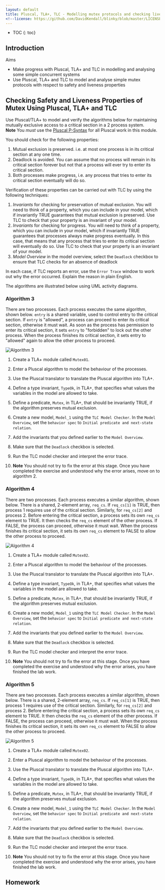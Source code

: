 ```yaml
---
layout: default
title: Pluscal, TLA+, TLC - Modelling mutex protocols and checking liveness properties
<!--license: https://github.com/DavidKendall/blinky/blob/master/LICENSE-->
---
```

* TOC
{: toc}

## Introduction

Aims

* Make progress with Pluscal, TLA+ and TLC in modelling and analysing some 
  simple concurrent systems
* Use Pluscal, TLA+ and TLC to model and analyse simple mutex protocols with 
  respect to safety and liveness properties

## Checking Safety and Liveness Properties of Mutex Using Pluscal, TLA+ and TLC

Use Pluscal/TLA+ to model and verify the algorithms below for maintaining
mutually exclusive access to a critical section in a 2 process system. <br/>
**Note** You *must* use the [Pluscal P-Syntax]({{site.baseurl}}{{site.raurl}}/p-manual.pdf)
for all Pluscal work in this module.

You should check for the following properties:
1. Mutual exclusion is preserved. i.e. at most one process is in its critical section at any one time.
1. Deadlock is avoided. You can assume that no process will remain in its critical section forever but
   not that a process will ever try to enter its critical section.
1. Both processes make progress, i.e. any process that tries to enter its critical
   section eventually will do so.

Verification of these properties can be carried out with TLC by using the following techniques:

1. *Invariants* for checking for preservation of mutual exclusion. You will need to think of a property, which you can include in your model, which if invariantly TRUE guarantees that mutual exclusion is preserved. Use TLC to check that your property is an invariant of your model.
1. *Invariants* for checking for progress. You will need to think of a property, which you can include in your model, which if invariantly TRUE guarantees that processes always make progress eventually. In this case, that means that any process that tries to enter its critical section will eventually do so. Use TLC to check that your property is an invariant of your model.
1. *Model Overview* in the model overview, select the `Deadlock` checkbox to ensure that TLC checks for an absence of deadlock

In each case, if TLC reports an error, use the `Error Trace` window to work out why the error occurred. Explain the reason
in plain English.

The algorithms are illustrated below using UML activity diagrams.

### Algorithm 3
There are two processes. Each process executes the same algorithm, shown below. 
`entry` is a shared variable, used to control entry to the critical section.
If `entry` is "allowed", a process can proceed to enter its critical section,
otherwise it must wait. As soon as the process has permission to enter its
critical section, it sets `entry` to "forbidden" to lock out the other process.
When the process finishes its critical section, it sets entry to "allowed"
again to allow the other process to proceed. 

![Algorithm 3]({{site.baseurl}}/assets/images/mutex03.png)

1. Create a TLA+ module called `Mutex01`. 

1. Enter a Pluscal algorithm to model the behaviour of the processes.

1. Use the Pluscal translator to translate the Pluscal algorithm into TLA+.

1. Define a type invariant, `TypeOk`, in TLA+, that specifies what values the 
   variables in the model are allowed to take.

1. Define a predicate, `Mutex`, in TLA+, that should be invariantly TRUE, if the
   algorithm preserves mutual exclusion.

1. Create a new model, `Model_1` using the `TLC Model Checker`. In the 
   `Model Overview`, set the `behavior spec` to 
   `Initial predicate and next-state relation`.

1. Add the invariants that you defined earlier to the `Model Overview`. 

1. Make sure that the `Deadlock` checkbox is selected.

1. Run the TLC model checker and interpret the error trace.

1. **Note** You should not try to fix the error at this stage. Once you have
   completed the exercise and understood why the error arises, move on to 
   algorithm 2.

### Algorithm 4
There are two processes. Each process executes a similar algorithm, shown
below. There is a shared, 2-element array, `req_cs`. If `req_cs[1]` is
TRUE, then process 1 requires use of the critical section. Similarly,
for `req_cs[2]` and process 2. Before entering the critical section,
a process sets its own `req_cs` element to TRUE. It then checks the
`req_cs` element of the other process. If FALSE, the process can proceed,
otherwise it must wait. When the process finishes its critical section,
it sets its own `req_cs` element to FALSE to allow the other process to 
proceed.

![Algorithm 4]({{site.baseurl}}/assets/images/mutex04.png)

1. Create a TLA+ module called `Mutex02`. 

1. Enter a Pluscal algorithm to model the behaviour of the processes.

1. Use the Pluscal translator to translate the Pluscal algorithm into TLA+.

1. Define a type invariant, `TypeOk`, in TLA+, that specifies what values the 
   variables in the model are allowed to take.

1. Define a predicate, `Mutex`, in TLA+, that should be invariantly TRUE, if the
   algorithm preserves mutual exclusion.

1. Create a new model, `Model_1` using the `TLC Model Checker`. In the 
   `Model Overview`, set the `behavior spec` to 
   `Initial predicate and next-state relation`.

1. Add the invariants that you defined earlier to the `Model Overview`. 

1. Make sure that the `Deadlock` checkbox is selected.

1. Run the TLC model checker and interpret the error trace.

1. **Note** You should not try to fix the error at this stage. Once you have
   completed the exercise and understood why the error arises, you have
   finished the lab work.

### Algorithm 5
There are two processes. Each process executes a similar algorithm, shown
below. There is a shared, 2-element array, `req_cs`. If `req_cs[1]` is
TRUE, then process 1 requires use of the critical section. Similarly,
for `req_cs[2]` and process 2. Before entering the critical section,
a process sets its own `req_cs` element to TRUE. It then checks the
`req_cs` element of the other process. If FALSE, the process can proceed,
otherwise it must wait. When the process finishes its critical section,
it sets its own `req_cs` element to FALSE to allow the other process to 
proceed.

![Algorithm 5]({{site.baseurl}}/assets/images/mutex05.png)

1. Create a TLA+ module called `Mutex02`. 

1. Enter a Pluscal algorithm to model the behaviour of the processes.

1. Use the Pluscal translator to translate the Pluscal algorithm into TLA+.

1. Define a type invariant, `TypeOk`, in TLA+, that specifies what values the 
   variables in the model are allowed to take.

1. Define a predicate, `Mutex`, in TLA+, that should be invariantly TRUE, if the
   algorithm preserves mutual exclusion.

1. Create a new model, `Model_1` using the `TLC Model Checker`. In the 
   `Model Overview`, set the `behavior spec` to 
   `Initial predicate and next-state relation`.

1. Add the invariants that you defined earlier to the `Model Overview`. 

1. Make sure that the `Deadlock` checkbox is selected.

1. Run the TLC model checker and interpret the error trace.

1. **Note** You should not try to fix the error at this stage. Once you have
   completed the exercise and understood why the error arises, you have
   finished the lab work.

## Homework





